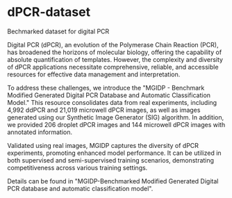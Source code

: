 # dPCR-dataset
Bechmarked dataset for digital PCR

Digital PCR (dPCR), an evolution of the Polymerase Chain Reaction (PCR), has broadened the horizons of molecular biology, offering the capability of absolute quantification of templates. However, the complexity and diversity of dPCR applications necessitate comprehensive, reliable, and accessible resources for effective data management and interpretation. 

To address these challenges, we introduce the "MGIDP - Benchmark Modified Generated Digital PCR Database and Automatic Classification Model." This resource consolidates data from real experiments, including 4,992 ddPCR and 21,019 microwell dPCR images, as well as images generated using our Synthetic Image Generator (SIG) algorithm. In addition, we provided 206 droplet dPCR images and 144 microwell dPCR images with annotated information.

Validated using real images, MGIDP captures the diversity of dPCR experiments, promoting enhanced model performance. It can be utilized in both supervised and semi-supervised training scenarios, demonstrating competitiveness across various training settings. 

Details can be found in "MGIDP-Benchmarked Modified Generated Digital PCR database and automatic classification model".
